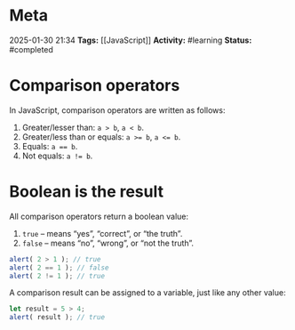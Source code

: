 # Meta
2025-01-30 21:34
**Tags:** [[JavaScript]]
**Activity:** #learning 
**Status:** #completed 

# Comparison operators
In JavaScript, comparison operators are written as follows:
1. Greater/lesser than: `a > b`, `a < b`.
2. Greater/less than or equals: `a >= b`, `a <= b`.
3. Equals: `a == b`.
4. Not equals: `a != b`.

# Boolean is the result
All comparison operators return a boolean value:
1. `true` – means “yes”, “correct”, or “the truth”.
2. `false` – means “no”, “wrong”, or “not the truth”.

```JavaScript title:example.js
alert( 2 > 1 ); // true
alert( 2 == 1 ); // false
alert( 2 != 1 ); // true 
```

A comparison result can be assigned to a variable, just like any other value:
```JavaScript title:example.js
let result = 5 > 4;
alert( result ); // true
```
